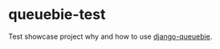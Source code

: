 # queuebie-test
Test showcase project why and how to use [django-queuebie](https://django-queuebie.readthedocs.io/en/latest/index.html).

